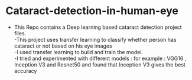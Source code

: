 # Cataract-detection-in-human-eye
- This Repo contains a Deep learning based cataract detection project files.<br>
-This project uses transfer learning to classify whether person has cataract or not based on his eye images <br>
-I used transfer learning to build and train the model.<br>
-I tried and experimented with different models : for example : VGG16 , Inception V3 and Resnet50 and found that Inception V3 gives the best accuracy

